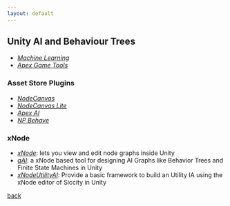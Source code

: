 ```yaml
---
layout: default
---
```


## Unity AI and Behaviour Trees

* _[Machine Learning](./programming_machine-learning.html)_
* _[Apex Game Tools](https://github.com/ApexGameTools/Apex-Game-Tools)_

### Asset Store Plugins

* _[NodeCanvas](https://assetstore.unity.com/packages/tools/visual-scripting/nodecanvas-14914?aid=1011lHJn)_
* _[NodeCanvas Lite](https://assetstore.unity.com/packages/tools/ai/nodecanvas-lite-behaviour-trees-40072?aid=1011lHJn)_
* _[Apex AI](https://assetstore.unity.com/packages/tools/visual-scripting/apex-utility-ai-personal-edition-56306)_
* _[NP Behave](https://assetstore.unity.com/packages/tools/ai/npbehave-event-driven-code-based-behaviour-trees-75884)_

### xNode

* _[xNode](https://github.com/Siccity/xNode)_: lets you view and edit node graphs inside Unity
* _[qAI](https://github.com/jlreymendez/qAI)_: a xNode based tool for designing AI Graphs like Behavior Trees and Finite State Machines in Unity
* _[xNodeUtilityAI](https://github.com/FBast/xNodeUtilityAI)_: Provide a basic framework to build an Utility IA using the xNode editor of Siccity in Unity

[back](../)
